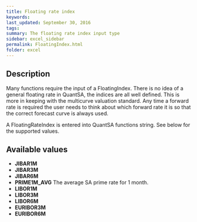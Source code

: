 ```yaml
---
title: Floating rate index
keywords:
last_updated: September 30, 2016
tags:
summary: The floating rate index input type
sidebar: excel_sidebar
permalink: FloatingIndex.html
folder: excel
---
```


## Description
Many functions require the input of a FloatingIndex.  There is no idea of a general floating rate in QuantSA, the indices are all well defined.  This is more in keeping with the multicurve valuation standard.  Any time a forward rate is required the user needs to think about which forward rate it is so that the correct forecast curve is always used.

A FloatingRateIndex is  entered into QuantSA functions string.  See below for the supported values.

## Available values

* **JIBAR1M**
* **JIBAR3M**
* **JIBAR6M**
* **PRIME1M_AVG** The average SA prime rate for 1 month.
* **LIBOR1M** 
* **LIBOR3M** 
* **LIBOR6M** 
* **EURIBOR3M** 
* **EURIBOR6M** 

